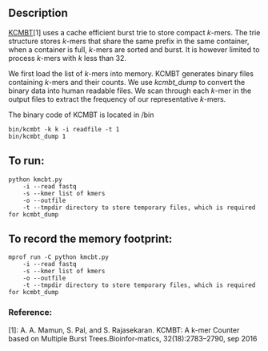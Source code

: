 ## Description
[KCMBT](https://github.com/abdullah009/kcmbt_mt)[1] uses a cache efficient burst trie to store compact *k*-mers. The trie structure stores *k*-mers that share the same prefix in the same container, when a container is full, *k*-mers are sorted and burst. It is however limited to process *k*-mers with *k* less than 32. 

We first load the list of *k*-mers into memory. KCMBT generates binary files containing *k*-mers and their counts. We use *kcmbt_dump* to convert the binary data into human readable files. We scan through each *k*-mer in the output files to extract the frequency of our representative *k*-mers. 

The binary code of KCMBT is located in /bin

```
bin/kcmbt -k k -i readfile -t 1
bin/kcmbt_dump 1
```


## To run:
```
python kmcbt.py
	-i --read fastq
	-s --kmer list of kmers
	-o --outfile
	-t --tmpdir directory to store temporary files, which is required for kcmbt_dump
```

## To record the memory footprint:
```
mprof run -C python kmcbt.py
    -i --read fastq
    -s --kmer list of kmers
    -o --outfile
    -t --tmpdir directory to store temporary files, which is required for kcmbt_dump
```

### Reference:
[1]: A. A. Mamun, S. Pal, and S. Rajasekaran. KCMBT: A k-mer Counter based on Multiple Burst Trees.Bioinfor-matics, 32(18):2783–2790, sep 2016
